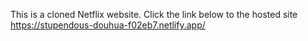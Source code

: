 This is a cloned Netflix website. 
Click the link below to the hosted site
https://stupendous-douhua-f02eb7.netlify.app/